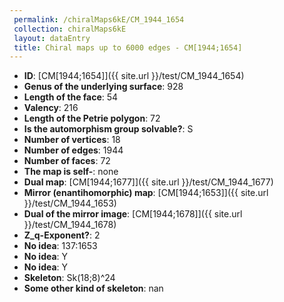 ```yaml
--- 
 permalink: /chiralMaps6kE/CM_1944_1654 
 collection: chiralMaps6kE
 layout: dataEntry
 title: Chiral maps up to 6000 edges - CM[1944;1654]
---
```


- **ID**: [CM[1944;1654]]({{ site.url }}/test/CM_1944_1654)
- **Genus of the underlying surface**: 928
- **Length of the face**: 54
- **Valency**: 216
- **Length of the Petrie polygon**: 72
- **Is the automorphism group solvable?**: S
- **Number of vertices**: 18
- **Number of edges**: 1944
- **Number of faces**: 72
- **The map is self-**: none
- **Dual map**: [CM[1944;1677]]({{ site.url }}/test/CM_1944_1677)
- **Mirror (enantihomorphic) map**: [CM[1944;1653]]({{ site.url }}/test/CM_1944_1653)
- **Dual of the mirror image**: [CM[1944;1678]]({{ site.url }}/test/CM_1944_1678)
- **Z_q-Exponent?**: 2
- **No idea**:  137:1653
- **No idea**: Y
- **No idea**: Y
- **Skeleton**: Sk(18;8)^24
- **Some other kind of skeleton**: nan
